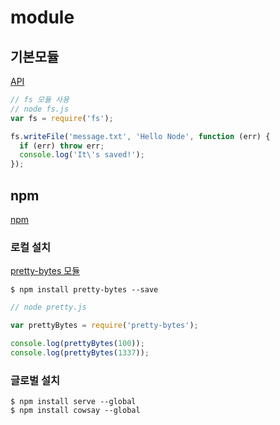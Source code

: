 # module 

## 기본모듈 

[API](https://nodejs.org/api/)

```javascript
// fs 모듈 사용 
// node fs.js
var fs = require('fs');

fs.writeFile('message.txt', 'Hello Node', function (err) {
  if (err) throw err;
  console.log('It\'s saved!');
});
```


## npm  

[npm](http://npmjs.com/)

### 로컬 설치

[pretty-bytes 모듈](https://github.com/sindresorhus/pretty-bytes)

```
$ npm install pretty-bytes --save 
```

```javascript
// node pretty.js

var prettyBytes = require('pretty-bytes');

console.log(prettyBytes(100));
console.log(prettyBytes(1337));
```

### 글로벌 설치 

```
$ npm install serve --global
$ npm install cowsay --global
```

